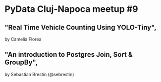 # PyData Cluj-Napoca meetup #9

## "Real Time Vehicle Counting Using YOLO-Tiny", 
 by Camelia Florea

## "An introduction to Postgres Join, Sort & GroupBy",
 by Sebastian Brestin (@sebrestin)
